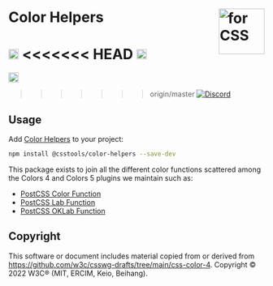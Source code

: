 # Color Helpers <img src="https://cssdb.org/images/css.svg" alt="for CSS" width="90" height="90" align="right">

[<img alt="npm version" src="https://img.shields.io/npm/v/@csstools/color-helpers.svg" height="20">][npm-url]
<<<<<<< HEAD
[<img alt="Build Status" src="https://github.com/csstools/postcss-plugins/actions/workflows/test.yml/badge.svg?branch=main" height="20">][cli-url]
=======
[<img alt="Build Status" src="https://github.com/csstools/postcss-plugins/workflows/test/badge.svg" height="20">][cli-url]
>>>>>>> origin/master
[<img alt="Discord" src="https://shields.io/badge/Discord-5865F2?logo=discord&logoColor=white">][discord]

## Usage

Add [Color Helpers] to your project:

```bash
npm install @csstools/color-helpers --save-dev
```

This package exists to join all the different color functions scattered among the Colors 4 and Colors 5 plugins we maintain such as:

* [PostCSS Color Function]
* [PostCSS Lab Function]
* [PostCSS OKLab Function]

## Copyright

This software or document includes material copied from or derived from https://github.com/w3c/csswg-drafts/tree/main/css-color-4. Copyright © 2022 W3C® (MIT, ERCIM, Keio, Beihang).

[cli-url]: https://github.com/csstools/postcss-plugins/actions/workflows/test.yml?query=workflow/test
[discord]: https://discord.gg/bUadyRwkJS
[npm-url]: https://www.npmjs.com/package/@csstools/color-helpers

[Color Helpers]: https://github.com/csstools/postcss-plugins/tree/main/packages/color-helpers
[PostCSS Color Function]: https://github.com/csstools/postcss-plugins/tree/main/plugins/postcss-color-function
[PostCSS Lab Function]: https://github.com/csstools/postcss-plugins/tree/main/plugins/postcss-lab-functionw
[PostCSS OKLab Function]: https://github.com/csstools/postcss-plugins/tree/main/plugins/postcss-oklab-function
